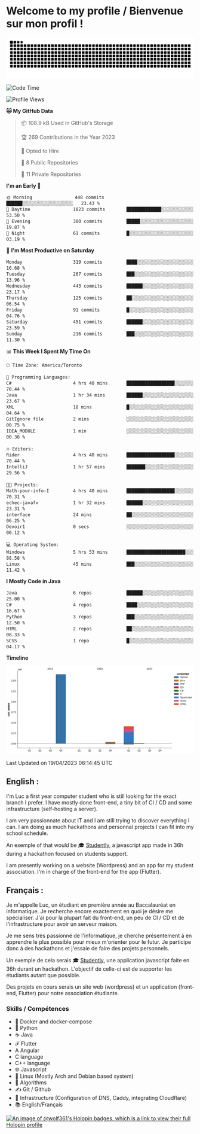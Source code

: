 # Welcome to my profile / Bienvenue sur mon profil !

![snake gif](https://github.com/wolf-361/wolf-361/blob/output/github-contribution-grid-snake.svg)

<!--START_SECTION:waka-->
![Code Time](http://img.shields.io/badge/Code%20Time-16%20hrs%2031%20mins-blue)

![Profile Views](http://img.shields.io/badge/Profile%20Views-5-blue)

**🐱 My GitHub Data** 

> 📦 108.9 kB Used in GitHub's Storage 
 > 
> 🏆 269 Contributions in the Year 2023
 > 
> 💼 Opted to Hire
 > 
> 📜 8 Public Repositories 
 > 
> 🔑 11 Private Repositories 
 > 
**I'm an Early 🐤** 

```text
🌞 Morning                448 commits         ██████░░░░░░░░░░░░░░░░░░░   23.43 % 
🌆 Daytime                1023 commits        █████████████░░░░░░░░░░░░   53.50 % 
🌃 Evening                380 commits         █████░░░░░░░░░░░░░░░░░░░░   19.87 % 
🌙 Night                  61 commits          █░░░░░░░░░░░░░░░░░░░░░░░░   03.19 % 
```
📅 **I'm Most Productive on Saturday** 

```text
Monday                   319 commits         ████░░░░░░░░░░░░░░░░░░░░░   16.68 % 
Tuesday                  267 commits         ███░░░░░░░░░░░░░░░░░░░░░░   13.96 % 
Wednesday                443 commits         ██████░░░░░░░░░░░░░░░░░░░   23.17 % 
Thursday                 125 commits         ██░░░░░░░░░░░░░░░░░░░░░░░   06.54 % 
Friday                   91 commits          █░░░░░░░░░░░░░░░░░░░░░░░░   04.76 % 
Saturday                 451 commits         ██████░░░░░░░░░░░░░░░░░░░   23.59 % 
Sunday                   216 commits         ███░░░░░░░░░░░░░░░░░░░░░░   11.30 % 
```


📊 **This Week I Spent My Time On** 

```text
🕑︎ Time Zone: America/Toronto

💬 Programming Languages: 
C#                       4 hrs 40 mins       ██████████████████░░░░░░░   70.44 % 
Java                     1 hr 34 mins        ██████░░░░░░░░░░░░░░░░░░░   23.67 % 
XML                      18 mins             █░░░░░░░░░░░░░░░░░░░░░░░░   04.64 % 
GitIgnore file           2 mins              ░░░░░░░░░░░░░░░░░░░░░░░░░   00.75 % 
IDEA_MODULE              1 min               ░░░░░░░░░░░░░░░░░░░░░░░░░   00.38 % 

🔥 Editors: 
Rider                    4 hrs 40 mins       ██████████████████░░░░░░░   70.44 % 
IntelliJ                 1 hr 57 mins        ███████░░░░░░░░░░░░░░░░░░   29.56 % 

🐱‍💻 Projects: 
Math-pour-info-I         4 hrs 40 mins       ██████████████████░░░░░░░   70.31 % 
echec-javafx             1 hr 32 mins        ██████░░░░░░░░░░░░░░░░░░░   23.31 % 
interface                24 mins             ██░░░░░░░░░░░░░░░░░░░░░░░   06.25 % 
Devoir1                  0 secs              ░░░░░░░░░░░░░░░░░░░░░░░░░   00.12 % 

💻 Operating System: 
Windows                  5 hrs 53 mins       ██████████████████████░░░   88.58 % 
Linux                    45 mins             ███░░░░░░░░░░░░░░░░░░░░░░   11.42 % 
```

**I Mostly Code in Java** 

```text
Java                     6 repos             ██████░░░░░░░░░░░░░░░░░░░   25.00 % 
C#                       4 repos             ████░░░░░░░░░░░░░░░░░░░░░   16.67 % 
Python                   3 repos             ███░░░░░░░░░░░░░░░░░░░░░░   12.50 % 
HTML                     2 repos             ██░░░░░░░░░░░░░░░░░░░░░░░   08.33 % 
SCSS                     1 repo              █░░░░░░░░░░░░░░░░░░░░░░░░   04.17 % 
```



**Timeline**

![Lines of Code chart](https://raw.githubusercontent.com/wolf-361/wolf-361/main/assets/bar_graph.png)


 Last Updated on 19/04/2023 06:14:45 UTC
<!--END_SECTION:waka-->

## English : 

I'm Luc a first year computer student who is still looking for the exact branch I prefer. I have mostly done front-end, a tiny bit of CI / CD and some infrastructure (self-hosting a server).

I am very passionnate about IT and I am still trying to discover everything I can. I am doing as much hackathons and personnal projects I can fit into my school schedule.

An exemple of that would be 🎓 [Studently](https://github.com/wolf-361/Studently-CodeJam12), a javascript app made in 36h during a hackathon focused on students support.

I am presently working on a website (Wordpress) and an app for my student association. I'm in charge of the front-end for the app (Flutter).

## Français :

Je m'appelle Luc, un étudiant en première année au Baccalauréat en informatique. Je recherche encore exactement en quoi je désire me spécialiser. J'ai pour la plupart fait du front-end, un peu de CI / CD et de l'infrastructure pour avoir un serveur maison.

Je me sens très passionné de l'informatique, je cherche présentement à en apprendre le plus possible pour mieux m'orienter pour le futur. Je participe donc à des hackathons et j'essaie de faire des projets personnels.

Un exemple de cela serais 🎓 [Studently](https://github.com/wolf-361/Studently-CodeJam12), une application javascript faite en 36h durant un hackathon. L'objectif de celle-ci est de supporter les étudiants autant que possible.

Des projets en cours serais un site web (wordpress) et un application (front-end, Flutter) pour notre association étudiante.

###  Skills / Compétences

* 🐋 Docker and docker-compose
* 🐍 Python
* ☕ Java
* ℱ Flutter
* A Angular
* C language
* C++ language
* 🌐 Javascript
* 🐧 Linux (Mostly Arch and Debian based system)
* 🧩 Algorithms
* ✍️ Git / Github
* 📜 Infrastructure (Configuration of DNS, Caddy, integrating Cloudflare)
* 📚 English/Français

[![An image of @wolf361's Holopin badges, which is a link to view their full Holopin profile](https://holopin.me/wolf361)](https://holopin.io/@wolf361)


